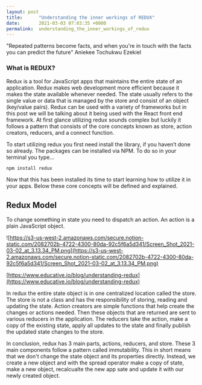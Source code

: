 ```yaml
---
layout: post
title:      "Understanding the inner workings of REDUX"
date:       2021-03-03 07:03:35 +0000
permalink:  understanding_the_inner_workings_of_redux
---
```



"Repeated patterns become facts, and when you're in touch with the facts you can predict the future"
Aniekee Tochukwu Ezekiel 

### What is REDUX?

Redux is a tool for JavaScript apps that maintains the entire state of an application. Redux makes web development more efficient because it makes the state available whenever needed.  The state usually refers to the single value or data that is managed by the store and consist of an object (key/value pairs). Redux can be used with a variety of frameworks but in this post we will be talking about it being used with the React front end framework.  At first glance utilizing redux sounds complex but luckily it follows a pattern that consists of the core concepts known as store, action creators, reducers, and a connect function. 

To start utilizing redux you first need install the library, if you haven’t done so already. The packages can be installed via NPM. To do so in your terminal you type...

```ruby
npm install redux 
```

Now that this has been installed its time to start learning how to utilize it in your apps. Below these core concepts will be defined and explained. 

## Redux Model

To change something in state you need to dispatch an action.  An action is a plain JavaScript object.  

![https://s3-us-west-2.amazonaws.com/secure.notion-static.com/2082702b-4722-4300-80da-92c5f6a5d341/Screen_Shot_2021-03-02_at_3.13.34_PM.png](https://s3-us-west-2.amazonaws.com/secure.notion-static.com/2082702b-4722-4300-80da-92c5f6a5d341/Screen_Shot_2021-03-02_at_3.13.34_PM.png)

[https://www.educative.io/blog/understanding-redux](https://www.educative.io/blog/understanding-redux)

In redux the entire state object is in one centralized location called the store. The store is not a class and has the responsibility of storing, reading and updating the state. Action creators are simple functions that help create the changes or actions needed. Then these objects that are returned are sent to various reducers in the application.  The reducers take the action, make a copy of the existing state, apply all updates to the state and finally publish the updated state changes to the store. 

 In conclusion, redux has 3 main parts, actions, reducers, and store. These 3 main components follow a pattern called immutability. This in short means that we don't change the state object and its properties directly. Instead, we create a new object and with the spread operator make a copy of state, make a new object, recalcualte the new app sate and update it with our newly created object.
